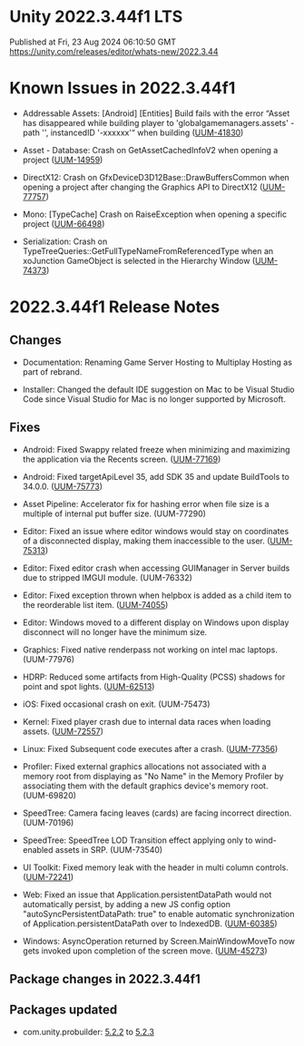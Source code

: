 # Unity 2022.3.44f1 LTS
Published at Fri, 23 Aug 2024 06:10:50 GMT  
https://unity.com/releases/editor/whats-new/2022.3.44

# Known Issues in 2022.3.44f1

- Addressable Assets: [Android] [Entities] Build fails with the error “Asset has disappeared while building player to 'globalgamemanagers.assets' - path '', instancedID '-xxxxxx'“ when building
    ([UUM-41830](https://issuetracker.unity3d.com/issues/android-entities-build-fails-with-the-error-asset-has-disappeared-while-building-player-to-globalgamemanagers-dot-assets-path-instancedid-xxxxxx-when-building))

- Asset - Database: Crash on GetAssetCachedInfoV2 when opening a project
    ([UUM-14959](https://issuetracker.unity3d.com/issues/crash-on-getassetcachedinfov2-when-opening-a-project))

- DirectX12: Crash on GfxDeviceD3D12Base::DrawBuffersCommon when opening a project after changing the Graphics API to DirectX12
    ([UUM-77757](https://issuetracker.unity3d.com/issues/crash-on-gfxdeviced3d12base-drawbufferscommon-when-opening-a-project-after-changing-the-graphics-api-to-directx12))

- Mono: [TypeCache] Crash on RaiseException when opening a specific project
    ([UUM-66498](https://issuetracker.unity3d.com/issues/crash-on-raiseexception-when-opening-a-specific-project))

- Serialization: Crash on TypeTreeQueries::GetFullTypeNameFromReferencedType when an xoJunction GameObject is selected in the Hierarchy Window
    ([UUM-74373](https://issuetracker.unity3d.com/issues/crash-on-typetreequeries-getfulltypenamefromreferencedtype-when-an-xojunction-gameobject-is-selected-in-the-hierarchy-window))



# 2022.3.44f1 Release Notes

## Changes

- Documentation: Renaming Game Server Hosting to Multiplay Hosting as part of rebrand.

- Installer: Changed the default IDE suggestion on Mac to be Visual Studio Code since Visual Studio for Mac is no longer supported by Microsoft.



## Fixes

- Android: Fixed Swappy related freeze when minimizing and maximizing the application via the Recents screen.
    ([UUM-77169](https://issuetracker.unity3d.com/issues/android-the-player-application-freezes-and-crashes-when-minimizing-and-maximizing-the-application-via-the-recents-screen))

- Android: Fixed targetApiLevel 35, add SDK 35 and update BuildTools to 34.0.0.
    ([UUM-75773](https://issuetracker.unity3d.com/issues/android-building-for-android-beta-15-fails-when-using-android-sdk-35-with-lts-unity-versions))

- Asset Pipeline: Accelerator fix for hashing error when file size is a multiple of internal put buffer size.
    (UUM-77290)

- Editor: Fixed an issue where editor windows would stay on coordinates of a disconnected display, making them inaccessible to the user.
    ([UUM-75313](https://issuetracker.unity3d.com/issues/floating-editor-windows-resize-to-smallest-size-when-disconnecting-monitor-on-multi-monitor-setup))

- Editor: Fixed editor crash when accessing GUIManager in Server builds due to stripped IMGUI module.
    (UUM-76332)

- Editor: Fixed exception thrown when helpbox is added as a child item to the reorderable list item.
    ([UUM-74055](https://issuetracker.unity3d.com/issues/argumentexception-getting-control-2-s-position-in-a-group-with-only-2-controls-when-doing-repaint-error-when-expanding-a-parameter-list-in-the-inspector))

- Editor: Windows moved to a different display on Windows upon display disconnect will no longer have the minimum size.

- Graphics: Fixed native renderpass not working on intel mac laptops.
    (UUM-77976)

- HDRP: Reduced some artifacts from High-Quality \(PCSS\) shadows for point and spot lights.
    ([UUM-62513](https://issuetracker.unity3d.com/issues/dark-artifacts-appear-on-the-edges-of-cascade-when-setting-hdrp-sample-scenes-quality-to-high))

- iOS: Fixed occasional crash on exit.
    (UUM-75473)

- Kernel: Fixed player crash due to internal data races when loading assets.
    ([UUM-72557](https://issuetracker.unity3d.com/issues/virtualfilesystem-crash-because-of-data-races))

- Linux: Fixed Subsequent code executes after a crash.
    ([UUM-77356](https://issuetracker.unity3d.com/issues/linux-subsequent-code-executes-after-a-crash))

- Profiler: Fixed external graphics allocations not associated with a memory root from displaying as "No Name" in the Memory Profiler by associating them with the default graphics device's memory root.
    (UUM-69820)

- SpeedTree: Camera facing leaves \(cards\) are facing incorrect direction.
    (UUM-70196)

- SpeedTree: SpeedTree LOD Transition effect applying only to wind-enabled assets in SRP.
    (UUM-73540)

- UI Toolkit: Fixed memory leak with the header in multi column controls.
    ([UUM-72241](https://issuetracker.unity3d.com/issues/multicolumnlistview-causes-a-memory-leak-when-repeatedly-shown-and-hidden))

- Web: Fixed an issue that Application.persistentDataPath would not automatically persist, by adding a new JS config option "autoSyncPersistentDataPath: true" to enable automatic synchronization of Application.persistentDataPath over to IndexedDB.
    ([UUM-60385](https://issuetracker.unity3d.com/issues/webgl-streamwriter-not-triggering-syncfs-when-writing-a-file-to-slash-idbfs))

- Windows: AsyncOperation returned by Screen.MainWindowMoveTo now gets invoked upon completion of the screen move.
    ([UUM-45273](https://issuetracker.unity3d.com/issues/general-asyncoperation-returned-by-screen-dot-movemainwindowto-never-triggers-a-completed-event-when-the-player-is-moved))




## Package changes in 2022.3.44f1

## Packages updated

- com.unity.probuilder: [5.2.2](https://docs.unity3d.com/Packages/com.unity.probuilder@5.2//changelog/CHANGELOG.html) to [5.2.3](https://docs.unity3d.com/Packages/com.unity.probuilder@5.2//changelog/CHANGELOG.html)